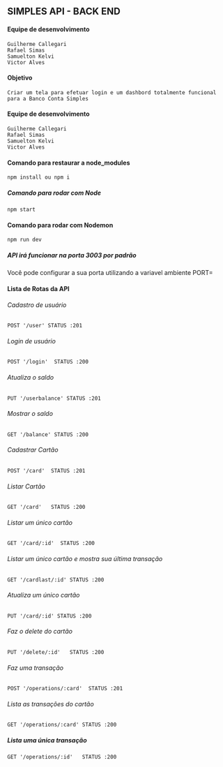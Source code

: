 ## SIMPLES API - BACK END

#### Equipe de desenvolvimento

```
Guilherme Callegari
Rafael Simas
Samuelton Kelvi
Victor Alves
```

#### Objetivo

```
Criar um tela para efetuar login e um dashbord totalmente funcional para a Banco Conta Simples
```

#### Equipe de desenvolvimento

```
Guilherme Callegari
Rafael Simas
Samuelton Kelvi
Victor Alves
```

#### Comando para restaurar a node_modules

```
npm install ou npm i
```

##### Comando para rodar com Node

```
npm start
```

#### Comando para rodar com Nodemon

```
npm run dev
```

##### API irá funcionar na porta 3003 por padrão
Você pode configurar a sua porta utilizando a variavel ambiente PORT=



#### Lista de Rotas da API

###### Cadastro de usuário

```
POST '/user' STATUS :201
```
###### Login de usuário

```
POST '/login'  STATUS :200
```
###### Atualiza o saldo

```
PUT '/userbalance' STATUS :201
```

###### Mostrar o saldo
```
GET '/balance' STATUS :200
```

###### Cadastrar Cartão

```
POST '/card'  STATUS :201
```

###### Listar Cartão

```
GET '/card'   STATUS :200
```

###### Listar um único cartão

```
GET '/card/:id'  STATUS :200
```
###### Listar um único cartão e mostra sua última transação
```
GET '/cardlast/:id' STATUS :200
```

###### Atualiza um único cartão

```
PUT '/card/:id' STATUS :200
```

###### Faz o delete do cartão

```
PUT '/delete/:id'   STATUS :200
```

###### Faz uma transação

```
POST '/operations/:card'  STATUS :201
```

###### Lista as transações do cartão

```
GET '/operations/:card' STATUS :200
```
##### Lista uma única transação

```
GET '/operations/:id'   STATUS :200
```
